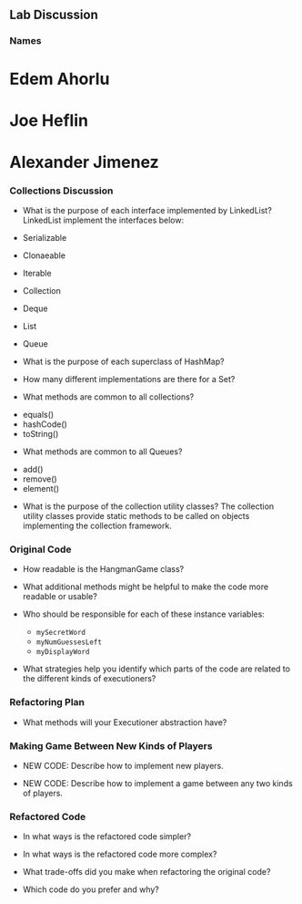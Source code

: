 ## Lab Discussion
### Names
# Edem Ahorlu
# Joe Heflin
# Alexander Jimenez


### Collections Discussion

 * What is the purpose of each interface implemented by LinkedList?
  LinkedList implement the interfaces below:
 * Serializable
 * Clonaeable
 * Iterable<E>
 * Collection<E>
 * Deque<E>
 * List<E>
 * Queue<E>

 * What is the purpose of each superclass of HashMap?

 * How many different implementations are there for a Set?

 * What methods are common to all collections?
 - equals()
 - hashCode()
 - toString()

 * What methods are common to all Queues?
 - add()
 - remove()
 - element()

 * What is the purpose of the collection utility classes?
The collection utility classes provide static methods to be called on objects implementing the collection framework. 

### Original Code

 * How readable is the HangmanGame class?

 * What additional methods might be helpful to make the code more readable or usable?

 * Who should be responsible for each of these instance variables:
   * ```mySecretWord```
   * ```myNumGuessesLeft```
   * ```myDisplayWord```

 * What strategies help you identify which parts of the code are related to the different kinds of executioners?


### Refactoring Plan

 * What methods will your Executioner abstraction have?


### Making Game Between New Kinds of Players

 * NEW CODE: Describe how to implement new players.

 * NEW CODE: Describe how to implement a game between any two kinds of players.


### Refactored Code

 * In what ways is the refactored code simpler?

 * In what ways is the refactored code more complex?

 * What trade-offs did you make when refactoring the original code?

 * Which code do you prefer and why?

